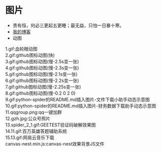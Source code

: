 # 图片
* 贵有恒，何必三更起五更睡；最无益，只怕一日暴十寒。<br>
* [我的博客](http://blog.csdn.net/c406495762 "悬停显示")<br>
* 动图<br>

1.gif:血轮眼动图<br>
2.gif:github图标动图(快)<br>
3.gif:github图标动图(慢-2.5s变一张)<br>
4.gif:github图标动图(慢-2.3s变一张)<br>
5.gif:github图标动图(慢-2.1s变一张)<br>
6.gif:github图标动图(慢-2.2s变一张)<br>
7.gif:github图标动图(慢-2.25s变一张)<br>
8.gif:github图标动图(慢-0.2 0 2 0)<br>
9.gif:python-spider的README.md插入图片-文件下载小助手动态示意图<br>
10.gif:python-spider的README.md插入图片-财务数据下载助手动态示意图<br>
11.qqgroup.png:qq一键加群<br>
12.gzh.jpg:公众号照片<br>
13.spider_2_1.gif:GEETEST验证码破解效果图<br>
14.11.gif:百万英雄答题辅助系统<br>
15.13.gif:网易云音乐下载<br>
canvas-nest.min.js:canvas-nest效果背景JS文件<br>

